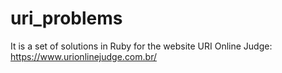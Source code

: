 # uri_problems
It is a set of solutions in Ruby for the website URI Online Judge: https://www.urionlinejudge.com.br/
